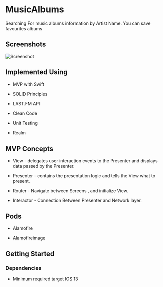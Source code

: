 # MusicAlbums
Searching For music albums information by Artist Name. You can save favourites albums 

## Screenshots

![Screenshot ](https://user-images.githubusercontent.com/33759960/128855731-395b271d-d2ce-4ff6-8935-10e8fc39a684.png)


## Implemented Using

* MVP with Swift

* SOLID Principles

* LAST.FM API

* Clean Code

* Unit Testing

* Realm


## MVP Concepts

* View - delegates user interaction events to the Presenter and displays data passed by the Presenter.

* Presenter - contains the presentation logic and tells the View what to present.

* Router - Navigate between Screens , and initialize View.

* Interactor - Connection Between Presenter and Network layer.

## Pods
* Alamofire

* Alamofireimage

## Getting Started

### Dependencies

* Minimum required target IOS 13
